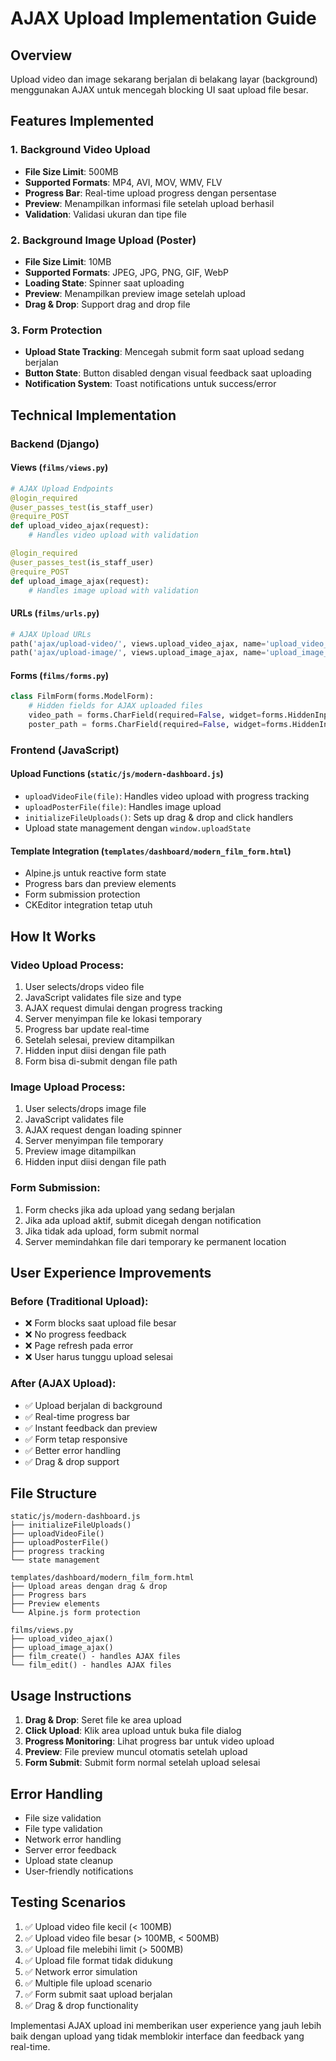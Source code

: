 # AJAX Upload Implementation Guide

## Overview

Upload video dan image sekarang berjalan di belakang layar (background) menggunakan AJAX untuk mencegah blocking UI saat upload file besar.

## Features Implemented

### 1. Background Video Upload

- **File Size Limit**: 500MB
- **Supported Formats**: MP4, AVI, MOV, WMV, FLV
- **Progress Bar**: Real-time upload progress dengan persentase
- **Preview**: Menampilkan informasi file setelah upload berhasil
- **Validation**: Validasi ukuran dan tipe file

### 2. Background Image Upload (Poster)

- **File Size Limit**: 10MB
- **Supported Formats**: JPEG, JPG, PNG, GIF, WebP
- **Loading State**: Spinner saat uploading
- **Preview**: Menampilkan preview image setelah upload
- **Drag & Drop**: Support drag and drop file

### 3. Form Protection

- **Upload State Tracking**: Mencegah submit form saat upload sedang berjalan
- **Button State**: Button disabled dengan visual feedback saat uploading
- **Notification System**: Toast notifications untuk success/error

## Technical Implementation

### Backend (Django)

#### Views (`films/views.py`)

```python
# AJAX Upload Endpoints
@login_required
@user_passes_test(is_staff_user)
@require_POST
def upload_video_ajax(request):
    # Handles video upload with validation

@login_required
@user_passes_test(is_staff_user)
@require_POST
def upload_image_ajax(request):
    # Handles image upload with validation
```

#### URLs (`films/urls.py`)

```python
# AJAX Upload URLs
path('ajax/upload-video/', views.upload_video_ajax, name='upload_video_ajax'),
path('ajax/upload-image/', views.upload_image_ajax, name='upload_image_ajax'),
```

#### Forms (`films/forms.py`)

```python
class FilmForm(forms.ModelForm):
    # Hidden fields for AJAX uploaded files
    video_path = forms.CharField(required=False, widget=forms.HiddenInput())
    poster_path = forms.CharField(required=False, widget=forms.HiddenInput())
```

### Frontend (JavaScript)

#### Upload Functions (`static/js/modern-dashboard.js`)

- `uploadVideoFile(file)`: Handles video upload with progress tracking
- `uploadPosterFile(file)`: Handles image upload
- `initializeFileUploads()`: Sets up drag & drop and click handlers
- Upload state management dengan `window.uploadState`

#### Template Integration (`templates/dashboard/modern_film_form.html`)

- Alpine.js untuk reactive form state
- Progress bars dan preview elements
- Form submission protection
- CKEditor integration tetap utuh

## How It Works

### Video Upload Process:

1. User selects/drops video file
2. JavaScript validates file size and type
3. AJAX request dimulai dengan progress tracking
4. Server menyimpan file ke lokasi temporary
5. Progress bar update real-time
6. Setelah selesai, preview ditampilkan
7. Hidden input diisi dengan file path
8. Form bisa di-submit dengan file path

### Image Upload Process:

1. User selects/drops image file
2. JavaScript validates file
3. AJAX request dengan loading spinner
4. Server menyimpan file temporary
5. Preview image ditampilkan
6. Hidden input diisi dengan file path

### Form Submission:

1. Form checks jika ada upload yang sedang berjalan
2. Jika ada upload aktif, submit dicegah dengan notification
3. Jika tidak ada upload, form submit normal
4. Server memindahkan file dari temporary ke permanent location

## User Experience Improvements

### Before (Traditional Upload):

- ❌ Form blocks saat upload file besar
- ❌ No progress feedback
- ❌ Page refresh pada error
- ❌ User harus tunggu upload selesai

### After (AJAX Upload):

- ✅ Upload berjalan di background
- ✅ Real-time progress bar
- ✅ Instant feedback dan preview
- ✅ Form tetap responsive
- ✅ Better error handling
- ✅ Drag & drop support

## File Structure

```
static/js/modern-dashboard.js
├── initializeFileUploads()
├── uploadVideoFile()
├── uploadPosterFile()
├── progress tracking
└── state management

templates/dashboard/modern_film_form.html
├── Upload areas dengan drag & drop
├── Progress bars
├── Preview elements
└── Alpine.js form protection

films/views.py
├── upload_video_ajax()
├── upload_image_ajax()
├── film_create() - handles AJAX files
└── film_edit() - handles AJAX files
```

## Usage Instructions

1. **Drag & Drop**: Seret file ke area upload
2. **Click Upload**: Klik area upload untuk buka file dialog
3. **Progress Monitoring**: Lihat progress bar untuk video upload
4. **Preview**: File preview muncul otomatis setelah upload
5. **Form Submit**: Submit form normal setelah upload selesai

## Error Handling

- File size validation
- File type validation
- Network error handling
- Server error feedback
- Upload state cleanup
- User-friendly notifications

## Testing Scenarios

1. ✅ Upload video file kecil (< 100MB)
2. ✅ Upload video file besar (> 100MB, < 500MB)
3. ✅ Upload file melebihi limit (> 500MB)
4. ✅ Upload file format tidak didukung
5. ✅ Network error simulation
6. ✅ Multiple file upload scenario
7. ✅ Form submit saat upload berjalan
8. ✅ Drag & drop functionality

Implementasi AJAX upload ini memberikan user experience yang jauh lebih baik dengan upload yang tidak memblokir interface dan feedback yang real-time.
